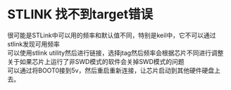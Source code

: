 # STLINK 找不到target错误
很可能是STLink中可以用的频率和默认值不同，特别是keil中，它不可以通过stlink发现可用频率  
可以使用stlink utility然后进行链接，选择jtag然后频率会根据芯片不同进行调整  
关于如果芯片上运行了非SWD模式的软件会关掉SWD模式的问题  
可以通过将BOOT0接到5v，然后重启重新连接，让芯片启动到其他硬件硬盘上去。  
